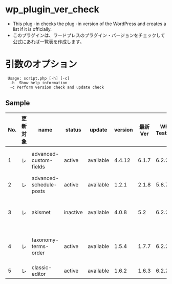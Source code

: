 # wp_plugin_ver_check

- This plug -in checks the plug -in version of the WordPress and creates a list if it is officially.
- このプラグインは、ワードプレスのプラグイン・バージョンをチェックして公式にあれば一覧表を作成します。

# 引数のオプション

```
 Usage: script.php [-h] [-c]
  -h  Show help information
  -c Perform version check and update check
```

## Sample

| No. | 更新対象 | name | status | update | version | 最新Ver | WP Tested | PHP ver | WP公式 | WP公式URL | 備考 |
| --- | --- | --- | --- | --- | --- | --- | --- | --- | --- | --- | --- |
| 1 | レ | advanced-custom-fields | active | available | 4.4.12 | 6.1.7 | 6.2.2 | 5.6 | [Advanced Custom Fields (ACF)](https://www.advancedcustomfields.com) | ー | ー |
| 2 | レ | advanced-schedule-posts | active | available | 1.2.1 | 2.1.8 | 5.8.7 |  | [Advanced Schedule Posts]() | ー | ー |
| 3 | レ | akismet | inactive | available | 4.0.8 | 5.2 | 6.2.2 | 5.6.20 | [Akismet Anti-Spam: Spam Protection](https://akismet.com/) | ー | ー |
| 4 | レ | taxonomy-terms-order | active | available | 1.5.4 | 1.7.7 | 6.2.2 |  | [Category Order and Taxonomy Terms Order](http://www.nsp-code.com) | ー | ー |
| 5 | レ | classic-editor | active | available | 1.6.2 | 1.6.3 | 6.2.2 | 5.2.4 | [Classic Editor](https://wordpress.org/plugins/classic-editor/) | ー | ー |

